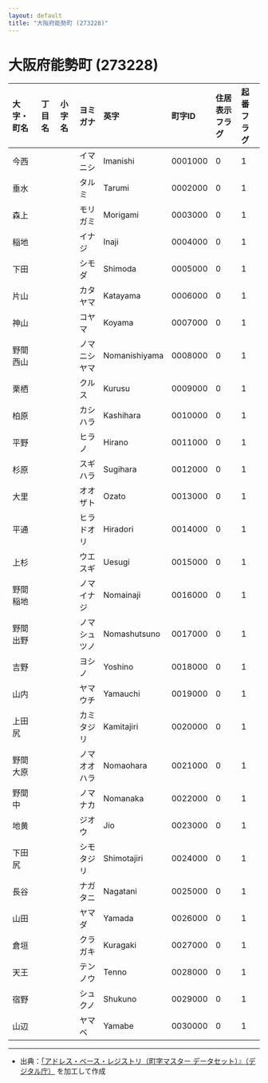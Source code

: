 ```yaml
---
layout: default
title: "大阪府能勢町 (273228)"
---
```


# 大阪府能勢町 (273228)

| 大字・町名 | 丁目名 | 小字名 | ヨミガナ | 英字 | 町字ID | 住居表示フラグ | 起番フラグ |
|:---|:---|:---|:---|:---|:---|:---|:---|
| 今西 |  |  | イマニシ | Imanishi | 0001000 | 0 | 1 |
| 垂水 |  |  | タルミ | Tarumi | 0002000 | 0 | 1 |
| 森上 |  |  | モリガミ | Morigami | 0003000 | 0 | 1 |
| 稲地 |  |  | イナジ | Inaji | 0004000 | 0 | 1 |
| 下田 |  |  | シモダ | Shimoda | 0005000 | 0 | 1 |
| 片山 |  |  | カタヤマ | Katayama | 0006000 | 0 | 1 |
| 神山 |  |  | コヤマ | Koyama | 0007000 | 0 | 1 |
| 野間西山 |  |  | ノマニシヤマ | Nomanishiyama | 0008000 | 0 | 1 |
| 栗栖 |  |  | クルス | Kurusu | 0009000 | 0 | 1 |
| 柏原 |  |  | カシハラ | Kashihara | 0010000 | 0 | 1 |
| 平野 |  |  | ヒラノ | Hirano | 0011000 | 0 | 1 |
| 杉原 |  |  | スギハラ | Sugihara | 0012000 | 0 | 1 |
| 大里 |  |  | オオザト | Ozato | 0013000 | 0 | 1 |
| 平通 |  |  | ヒラドオリ | Hiradori | 0014000 | 0 | 1 |
| 上杉 |  |  | ウエスギ | Uesugi | 0015000 | 0 | 1 |
| 野間稲地 |  |  | ノマイナジ | Nomainaji | 0016000 | 0 | 1 |
| 野間出野 |  |  | ノマシュツノ | Nomashutsuno | 0017000 | 0 | 1 |
| 吉野 |  |  | ヨシノ | Yoshino | 0018000 | 0 | 1 |
| 山内 |  |  | ヤマウチ | Yamauchi | 0019000 | 0 | 1 |
| 上田尻 |  |  | カミタジリ | Kamitajiri | 0020000 | 0 | 1 |
| 野間大原 |  |  | ノマオオハラ | Nomaohara | 0021000 | 0 | 1 |
| 野間中 |  |  | ノマナカ | Nomanaka | 0022000 | 0 | 1 |
| 地黄 |  |  | ジオウ | Jio | 0023000 | 0 | 1 |
| 下田尻 |  |  | シモタジリ | Shimotajiri | 0024000 | 0 | 1 |
| 長谷 |  |  | ナガタニ | Nagatani | 0025000 | 0 | 1 |
| 山田 |  |  | ヤマダ | Yamada | 0026000 | 0 | 1 |
| 倉垣 |  |  | クラガキ | Kuragaki | 0027000 | 0 | 1 |
| 天王 |  |  | テンノウ | Tenno | 0028000 | 0 | 1 |
| 宿野 |  |  | シュクノ | Shukuno | 0029000 | 0 | 1 |
| 山辺 |  |  | ヤマベ | Yamabe | 0030000 | 0 | 1 |

---

- 出典：[「アドレス・ベース・レジストリ（町字マスター データセット）』（デジタル庁）](https://www.digital.go.jp/policies/base_registry_address/) を加工して作成